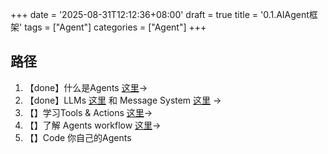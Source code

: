+++
date = '2025-08-31T12:12:36+08:00'
draft = true
title = '0.1.AIAgent框架'
tags = ["Agent"]
categories = ["Agent"]
+++


## 路径

1. 【done】什么是Agents [这里](1.2.LLM.md#什么是agents)-> 
2. 【done】LLMs [这里](1.2.LLM.md#什么是llm) 和 Message System [这里](1.2.LLM.md#messages-and-special-token) -> 
3. 【】学习Tools & Actions [这里](1.2.LLM.md#tools-是什么)-> 
4. 【】了解 Agents workflow [这里](1.3.Thought-action-observation.md)-> 
5. 【】Code 你自己的Agents

